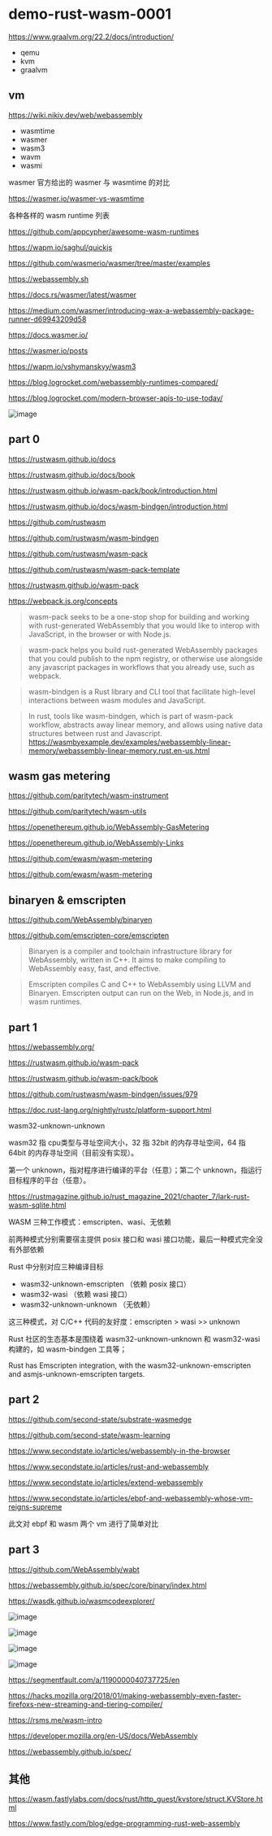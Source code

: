# demo-rust-wasm-0001


https://www.graalvm.org/22.2/docs/introduction/

- qemu 
- kvm
- graalvm

## vm

https://wiki.nikiv.dev/web/webassembly

- wasmtime
- wasmer
- wasm3
- wavm
- wasmi

wasmer 官方给出的 wasmer 与 wasmtime 的对比

https://wasmer.io/wasmer-vs-wasmtime

各种各样的 wasm runtime 列表

https://github.com/appcypher/awesome-wasm-runtimes

https://wapm.io/saghul/quickjs

https://github.com/wasmerio/wasmer/tree/master/examples

https://webassembly.sh

https://docs.rs/wasmer/latest/wasmer

https://medium.com/wasmer/introducing-wax-a-webassembly-package-runner-d69943209d58

https://docs.wasmer.io/

https://wasmer.io/posts

https://wapm.io/vshymanskyy/wasm3

https://blog.logrocket.com/webassembly-runtimes-compared/

https://blog.logrocket.com/modern-browser-apis-to-use-today/

![image](https://user-images.githubusercontent.com/32976079/185843637-40737ef6-0e8d-4648-be08-924723890d93.png)



## part 0

https://rustwasm.github.io/docs

https://rustwasm.github.io/docs/book

https://rustwasm.github.io/wasm-pack/book/introduction.html

https://rustwasm.github.io/docs/wasm-bindgen/introduction.html

https://github.com/rustwasm

https://github.com/rustwasm/wasm-bindgen

https://github.com/rustwasm/wasm-pack

https://github.com/rustwasm/wasm-pack-template

https://rustwasm.github.io/wasm-pack

https://webpack.js.org/concepts

> wasm-pack seeks to be a one-stop shop for building and working with rust-generated WebAssembly that you would like to interop with JavaScript, in the browser or with Node.js. 

> wasm-pack helps you build rust-generated WebAssembly packages that you could publish to the npm registry, or otherwise use alongside any javascript packages in workflows that you already use, such as webpack.

> wasm-bindgen is a Rust library and CLI tool that facilitate high-level interactions between wasm modules and JavaScript. 

> In rust, tools like wasm-bindgen, which is part of wasm-pack workflow, abstracts away linear memory, and allows using native data structures between rust and Javascript. https://wasmbyexample.dev/examples/webassembly-linear-memory/webassembly-linear-memory.rust.en-us.html


## wasm gas metering

https://github.com/paritytech/wasm-instrument

https://github.com/paritytech/wasm-utils

https://openethereum.github.io/WebAssembly-GasMetering

https://openethereum.github.io/WebAssembly-Links

https://github.com/ewasm/wasm-metering

https://github.com/ewasm/wasm-metering

## binaryen & emscripten

https://github.com/WebAssembly/binaryen

https://github.com/emscripten-core/emscripten

> Binaryen is a compiler and toolchain infrastructure library for WebAssembly, written in C++. It aims to make compiling to WebAssembly easy, fast, and effective.

> Emscripten compiles C and C++ to WebAssembly using LLVM and Binaryen. Emscripten output can run on the Web, in Node.js, and in wasm runtimes.


## part 1

https://webassembly.org/

https://rustwasm.github.io/wasm-pack

https://rustwasm.github.io/wasm-pack/book

https://github.com/rustwasm/wasm-bindgen/issues/979

https://doc.rust-lang.org/nightly/rustc/platform-support.html

wasm32-unknown-unknown

wasm32 指 cpu类型与寻址空间大小，32 指 32bit 的内存寻址空间，64 指 64bit 的内存寻址空间（目前没有实现）。

第一个 unknown，指对程序进行编译的平台（任意）；第二个 unknown，指运行目标程序的平台（任意）。

https://rustmagazine.github.io/rust_magazine_2021/chapter_7/lark-rust-wasm-sqlite.html

WASM 三种工作模式：emscripten、wasi、无依赖

前两种模式分别需要宿主提供 posix 接口和 wasi 接口功能，最后一种模式完全没有外部依赖

Rust 中分别对应三种编译目标

- wasm32-unknown-emscripten （依赖 posix 接口）
- wasm32-wasi （依赖 wasi 接口）
- wasm32-unknown-unknown （无依赖）

这三种模式，对 C/C++ 代码的友好度：emscripten > wasi >> unknown

Rust 社区的生态基本是围绕着 wasm32-unknown-unknown 和 wasm32-wasi 构建的，如 wasm-bindgen 工具等；

Rust has Emscripten integration, with the wasm32-unknown-emscripten and asmjs-unknown-emscripten targets.

## part 2

https://github.com/second-state/substrate-wasmedge

https://github.com/second-state/wasm-learning

https://www.secondstate.io/articles/webassembly-in-the-browser

https://www.secondstate.io/articles/rust-and-webassembly

https://www.secondstate.io/articles/extend-webassembly

https://www.secondstate.io/articles/ebpf-and-webassembly-whose-vm-reigns-supreme

此文对 ebpf 和 wasm 两个 vm 进行了简单对比


## part 3

https://github.com/WebAssembly/wabt

https://webassembly.github.io/spec/core/binary/index.html

https://wasdk.github.io/wasmcodeexplorer/

![image](https://user-images.githubusercontent.com/32976079/186940067-821dc2d8-e615-44a3-a33b-edae602edbf1.png)

![image](https://user-images.githubusercontent.com/32976079/186940526-8ce517fe-b305-434d-93f9-cf438b672125.png)

![image](https://user-images.githubusercontent.com/32976079/187008263-3d2e2d54-0d93-4d1f-abf2-e48f6c7d78a8.png)

![image](https://user-images.githubusercontent.com/32976079/187008373-d60efb77-f457-49bd-a702-0e5d6b3535ea.png)

https://segmentfault.com/a/1190000040737725/en

https://hacks.mozilla.org/2018/01/making-webassembly-even-faster-firefoxs-new-streaming-and-tiering-compiler/

https://rsms.me/wasm-intro

https://developer.mozilla.org/en-US/docs/WebAssembly

https://webassembly.github.io/spec/




## 其他

https://wasm.fastlylabs.com/docs/rust/http_guest/kvstore/struct.KVStore.html

https://www.fastly.com/blog/edge-programming-rust-web-assembly




